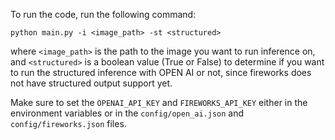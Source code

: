 To run the code, run the following command:
```
python main.py -i <image_path> -st <structured>
```
where `<image_path>` is the path to the image you want to run inference on, and `<structured>` is a boolean value (True or False) to determine if you want to run the structured inference with OPEN AI or not, since fireworks does not have structured output support yet.

Make sure to set the `OPENAI_API_KEY` and `FIREWORKS_API_KEY` either in the environment variables or in the `config/open_ai.json` and `config/fireworks.json` files.